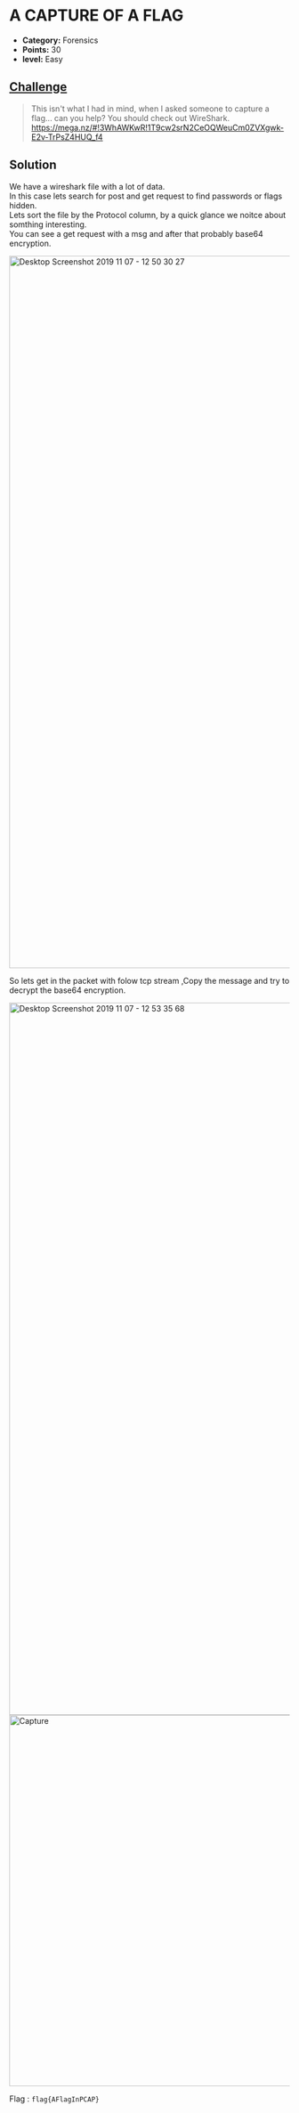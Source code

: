 
# A CAPTURE OF A FLAG

* **Category:** Forensics
* **Points:** 30
* **level:** Easy

## [Challenge](https://ctflearn.com/problems/356)

> This isn't what I had in mind, when I asked someone to capture a flag... can you help? You should check out WireShark.\
> https://mega.nz/#!3WhAWKwR!1T9cw2srN2CeOQWeuCm0ZVXgwk-E2v-TrPsZ4HUQ_f4

## Solution

We have a wireshark file with a lot of data.\
In this case lets search for post and get request to find passwords or flags hidden.\
Lets sort the file by the Protocol column, by a quick glance we noitce about somthing interesting.\
You can see a get request with a msg and after that probably base64 encryption.

<img width="1280" alt="Desktop Screenshot 2019 11 07 - 12 50 30 27" src="https://user-images.githubusercontent.com/57364083/68383238-f4457380-015d-11ea-9e43-3f0f962d16aa.png">


So lets get in the packet with folow tcp stream ,Copy the message and try to decrypt the base64 encryption.


<img width="1280" alt="Desktop Screenshot 2019 11 07 - 12 53 35 68" src="https://user-images.githubusercontent.com/57364083/68383217-eb54a200-015d-11ea-8390-f13d618b5038.png">


<img width="667" alt="Capture" src="https://user-images.githubusercontent.com/57364083/68383180-d710a500-015d-11ea-95c3-090c5b49dd66.PNG">


Flag : ```flag{AFlagInPCAP} ```

